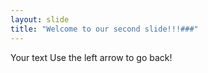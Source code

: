 ```yaml
---
layout: slide
title: "Welcome to our second slide!!!###"
---
```

Your text
Use the left arrow to go back!
